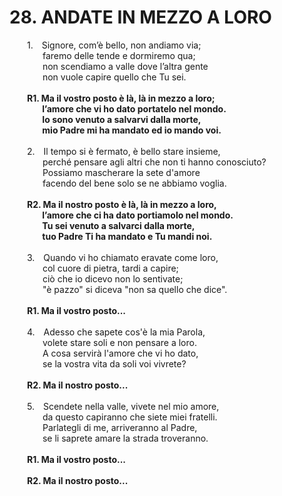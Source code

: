 # 28. ANDATE IN MEZZO A LORO

<p>&emsp;&emsp;1.&emsp;Signore, com’è bello, non andiamo via;<br>
&emsp;&emsp;&emsp;&ensp; faremo delle tende e dormiremo qua;<br>
&emsp;&emsp;&emsp;&ensp; non scendiamo a valle dove l’altra gente<br>
&emsp;&emsp;&emsp;&ensp; non vuole capire quello che Tu sei.<br><br>
<b>&emsp;&emsp;R1. Ma il vostro posto è là, là in mezzo a loro;<br>
&emsp;&emsp;&emsp;&ensp; l’amore che vi ho dato portatelo nel mondo.<br>
&emsp;&emsp;&emsp;&ensp; Io sono venuto a salvarvi dalla morte,<br>
&emsp;&emsp;&emsp;&ensp; mio Padre mi ha mandato ed io mando voi.</b><br><br>
&emsp;&emsp;2.&emsp;Il tempo si è fermato, è bello stare insieme,<br>
&emsp;&emsp;&emsp;&ensp; perché pensare agli altri che non ti hanno conosciuto?<br>
&emsp;&emsp;&emsp;&ensp; Possiamo mascherare la sete d'amore<br>
&emsp;&emsp;&emsp;&ensp; facendo del bene solo se ne abbiamo voglia.<br><br>
<b>&emsp;&emsp;R2. Ma il nostro posto è là, là in mezzo a loro,<br>
&emsp;&emsp;&emsp;&ensp; l’amore che ci ha dato portiamolo nel mondo.<br>
&emsp;&emsp;&emsp;&ensp; Tu sei venuto a salvarci dalla morte,<br>
&emsp;&emsp;&emsp;&ensp; tuo Padre Ti ha mandato e Tu mandi noi.</b><br><br>
&emsp;&emsp;3.&emsp;Quando vi ho chiamato eravate come loro,<br>
&emsp;&emsp;&emsp;&ensp; col cuore di pietra, tardi a capire;<br>
&emsp;&emsp;&emsp;&ensp; ciò che io dicevo non lo sentivate;<br>
&emsp;&emsp;&emsp;&ensp; "è pazzo" si diceva "non sa quello che dice".<br><br>
<b>&emsp;&emsp;R1. Ma il vostro posto...</b><br><br>
&emsp;&emsp;4.&emsp;Adesso che sapete cos'è la mia Parola,<br>
&emsp;&emsp;&emsp;&ensp; volete stare soli e non pensare a loro.<br>
&emsp;&emsp;&emsp;&ensp; A cosa servirà l'amore che vi ho dato,<br>
&emsp;&emsp;&emsp;&ensp; se la vostra vita da soli voi vivrete?<br><br>
<b>&emsp;&emsp;R2. Ma il nostro posto...</b><br><br>
&emsp;&emsp;5.&emsp;Scendete nella valle, vivete nel mio amore,<br>
&emsp;&emsp;&emsp;&ensp; da questo capiranno che siete miei fratelli.<br>
&emsp;&emsp;&emsp;&ensp; Parlategli di me, arriveranno al Padre,<br>
&emsp;&emsp;&emsp;&ensp; se li saprete amare la strada troveranno.<br><br>
<b>&emsp;&emsp;R1. Ma il vostro posto...</b><br><br>
<b>&emsp;&emsp;R2. Ma il nostro posto...</b><br><br>
</p>

